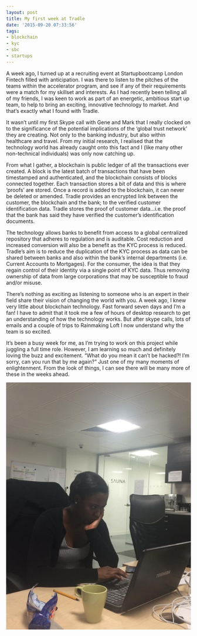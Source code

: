 ```yaml
---
layout: post
title: My first week at Tradle
date: '2015-09-20 07:33:56'
tags:
- blockchain
- kyc
- sbc
- startups
---
```



A week ago, I turned up at a recruiting event at Startupbootcamp London Fintech filled with anticipation. I was there to listen to the pitches of the teams within the accelerator program, and see if any of their requirements were a match for my skillset and interests. As I had recently been telling all of my friends, I was keen to work as part of an energetic, ambitious start up team, to help to bring an exciting, innovative technology to market. And that’s exactly what I found with Tradle.

It wasn’t until my first Skype call with Gene and Mark that I really clocked on to the significance of the potential implications of the ‘global trust network’ they are creating. Not only to the banking industry, but also within healthcare and travel. From my initial research, I realised that the technology world has already caught onto this fact and I (like many other non-technical individuals) was only now catching up.

From what I gather, a blockchain is public ledger of all the transactions ever created. A block is the latest batch of transactions that have been timestamped and authenticated, and the blockchain consists of blocks connected together. Each transaction stores a bit of data and this is where ‘proofs’ are stored. Once a record is added to the blockchain, it can never be deleted or amended. Tradle provides an encrypted link between the customer, the blockchain and the bank; to the verified customer identification data. Tradle stores the proof of customer data…i.e. the proof that the bank has said they have verified the customer’s identification documents.

The technology allows banks to benefit from access to a global centralized repository that adheres to regulation and is auditable. Cost reduction and increased conversion will also be a benefit as the KYC process is reduced. Tradle’s aim is to reduce the duplication of the KYC process as data can be shared between banks and also within the bank’s internal departments (i.e. Current Accounts to Mortgages). For the consumer, the idea is that they regain control of their identity via a single point of KYC data. Thus removing ownership of data from large corporations that may be susceptible to fraud and/or misuse.

There’s nothing as exciting as listening to someone who is an expert in their field share their vision of changing the world with you. A week ago, I knew very little about blockchain technology. Fast forward seven days and I’m a fan! I have to admit that it took me a few of hours of desktop research to get an understanding of how the technology works. But after skype calls, lots of emails and a couple of trips to Rainmaking Loft I now understand why the team is so excited.

It’s been a busy week for me, as I’m trying to work on this project while juggling a full time role. However, I am learning so much and definitely loving the buzz and excitement. “What do you mean it can’t be hacked?! I’m sorry, can you run that by me again?” Just one of my many moments of enlightenment. From the look of things, I can see there will be many more of these in the weeks ahead.

![](/content/images/2016/08/DG-first-week.jpg)